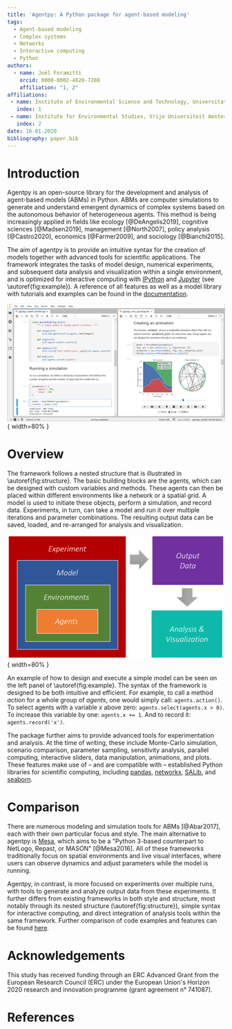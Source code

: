 ```yaml
---
title: 'Agentpy: A Python package for agent-based modeling'
tags:
  - Agent-based modeling
  - Complex systems
  - Networks
  - Interactive computing
  - Python
authors:
  - name: Joël Foramitti
    orcid: 0000-0002-4828-7288
    affiliation: "1, 2"
affiliations:
 - name: Institute of Environmental Science and Technology, Universitat Autònoma de Barcelona, Spain
   index: 1
 - name: Institute for Environmental Studies, Vrije Universiteit Amsterdam, The Netherlands
   index: 2
date: 16.01.2020
bibliography: paper.bib
---
```


# Introduction

Agentpy is an open-source library for the development and analysis of agent-based models (ABMs) in Python. 
ABMs are computer simulations
to generate and understand emergent dynamics of complex systems 
based on the autonomous behavior of heterogeneous agents.
This method is being increasingly applied in fields like
ecology [@DeAngelis2019], cognitive sciences [@Madsen2019], management [@North2007], 
policy analysis [@Castro2020], economics [@Farmer2009], and sociology [@Bianchi2015].

The aim of agentpy is to provide an intuitive syntax for the creation of models
together with advanced tools for scientific applications.
The framework integrates the tasks of model design, numerical experiments, 
and subsequent data analysis and visualization within a single environment, and is
optimized for interactive computing with [IPython](http://ipython.org/) and [Jupyter](https://jupyter.org/) (see \autoref{fig:example}). A reference of all features
as well as a model library with tutorials and examples can be found in the [documentation](https://agentpy.readthedocs.io/).

![A screenshot of Jupyter Lab with two interactive tutorials from the agentpy model library.\label{fig:example}](docs/agentpy_example.png){ width=80% }

# Overview

The framework follows a nested structure that is illustrated in \autoref{fig:structure}.
The basic building blocks are the agents, which can be designed with custom variables and methods.
These agents can then be placed within different environments like a network or a spatial grid.
A model is used to initiate these objects, perform a simulation, and record data. 
Experiments, in turn, can take a model and run it over multiple iterations and parameter combinations.
The resulting output data can be saved, loaded, and re-arranged for analysis and visualization.

![Nested structure of the agentpy framework.\label{fig:structure}](docs/structure.png){ width=80% }

An example of how to design and execute a simple model can be seen on the left panel of \autoref{fig:example}. 
The syntax of the framework is designed to be both intuitive and efficient. 
For example, to call a method *action* for a whole group of *agents*, one would simply call: `agents.action()`. To select agents with a variable *x* above zero: `agents.select(agents.x > 0)`. To increase this variable by one: `agents.x += 1`. And to record it: `agents.record('x')`. 

The package further aims to provide advanced tools for experimentation and analysis. At the time of writing, these include Monte-Carlo simulation, scenario comparison, parameter sampling, sensitivity analysis, parallel computing, interactive sliders, data manipulation, animations, and plots.
These features make use of – and are compatible with – established Python libraries for scientific computing, including [pandas](https://pandas.pydata.org/), [networkx](https://networkx.org/), [SALib](https://salib.readthedocs.io/), and [seaborn](https://seaborn.pydata.org/).

# Comparison

There are numerous modeling and simulation tools for ABMs [@Abar2017],
each with their own particular focus and style. 
The main alternative to agentpy is [Mesa](https://mesa.readthedocs.io/), 
which aims to be a "Python 3-based counterpart to NetLogo, Repast, or MASON" [@Mesa2016]. 
All of these frameworks traditionally focus on spatial environments and live visual interfaces,
where users can observe dynamics and adjust parameters while the model is running.

Agentpy, in contrast, is more focused on experiments over multiple runs, 
with tools to generate and analyze output data from these experiments. 
It further differs from existing frameworks in both style and structure,
most notably through its nested structure (\autoref{fig:structure}), simple syntax for interactive computing, and direct integration of analysis tools within the same framework.
Further comparison of code examples and features can be found [here](https://agentpy.readthedocs.io/en/latest/comparison.html).

# Acknowledgements

This study has received funding through an ERC Advanced Grant from the European Research Council (ERC) under the European Union's Horizon 2020 research and innovation programme (grant agreement n° 741087).

# References